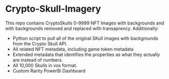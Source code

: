 # Crypto-Skull-Imagery

This repo contains CryptoSkulls 0-9999 NFT Images with backgrounds and with backgrounds removed and replaced with transaprency.
Additionally: 

 - Python script to pull all of the original SKull images with backgrounds from the Crypto Skull API.
 - All related NFT metadata, including game token metadata
 - Extended metadata that identifies the properties as what they actually are instead of numbers.
 - All 10,000 Skulls in vox format.
 - Custom Rarity PowerBi Dashboard


